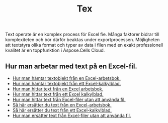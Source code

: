 ﻿---
title: Tex
second_title: Aspose.Cells Cloud Documen
type: docs
url: /sv/text/
aliases: [/working-with-text/]
keywords: Get, find, and replace text from Microsoft Excel (XLS, XLSX, XLSM, XLSB) and Open Document Spreadsheet (ODS) files
description: Aspose.Cells Cloud REST API stöd för att hämta, hitta och ersätta text från Excel-filer. SDK stöder olika utvecklingsspråk. De inkluderar Android, C#, Go, Java, NodeJS, Perl, PHP, Python, Ruby och swift
weight: 34
kwords: Excel, Office Cloud, REST API, Spreadsheet, PDF, CSV, Json, Markdwon, Text
---
Text operate är en komplex process för Excel fie. Många faktorer bidrar till komplexiteten och bör därför beaktas under exportprocessen. Möjligheten att textstyra olika format och typer av data i filen med en exakt professionell kvalitet är en toppfunktion i Aspose.Cells Cloud.

## Hur man arbetar med text på en Excel-fil.

- [Hur man hämtar textobjekt från en Excel-arbetsbok.](/cells/sv/workbook/get-text-items/)
- [Hur man hämtar textobjekt från ett Excel-kalkylblad.](/cells/sv/worksheets/get-text-items/)
- [Hur man hittar text från en Excel arbetsbok.](/cells/sv/workbook/find-text/)
- [Hur man hittar text från ett Excel kalkylblad.](/cells/sv/worksheets/find-text/)
- [Hur man hittar text från Excel-filer utan att använda fil.](/cells/sv/search/)
- [Så här ersätter du text från en Excel-arbetsbok.](/cells/sv/workbook/replace-text/)
- [Så här ersätter du text från ett Excel-kalkylblad.](/cells/sv/worksheets/replace-text/)
- [Hur man ersätter text från Excel-filer utan att använda fil.](/cells/sv/replace/)
